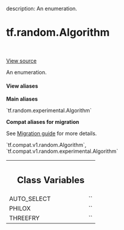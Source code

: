 description: An enumeration.

<div itemscope itemtype="http://developers.google.com/ReferenceObject">
<meta itemprop="name" content="tf.random.Algorithm" />
<meta itemprop="path" content="Stable" />
<meta itemprop="property" content="AUTO_SELECT"/>
<meta itemprop="property" content="PHILOX"/>
<meta itemprop="property" content="THREEFRY"/>
</div>

# tf.random.Algorithm

<!-- Insert buttons and diff -->

<table class="tfo-notebook-buttons tfo-api nocontent" align="left">

</table>

<a target="_blank" class="external" href="/code/stable/tensorflow/python/ops/stateless_random_ops.py">View source</a>



An enumeration.

<section class="expandable">
  <h4 class="showalways">View aliases</h4>
  <p>
<b>Main aliases</b>
<p>`tf.random.experimental.Algorithm`</p>

<b>Compat aliases for migration</b>
<p>See
<a href="https://www.tensorflow.org/guide/migrate">Migration guide</a> for
more details.</p>
<p>`tf.compat.v1.random.Algorithm`, `tf.compat.v1.random.experimental.Algorithm`</p>
</p>
</section>

<!-- Placeholder for "Used in" -->




<!-- Tabular view -->
 <table class="responsive fixed orange">
<colgroup><col width="214px"><col></colgroup>
<tr><th colspan="2"><h2 class="add-link">Class Variables</h2></th></tr>

<tr>
<td>
AUTO_SELECT<a id="AUTO_SELECT"></a>
</td>
<td>
`<Algorithm.AUTO_SELECT: 3>`
</td>
</tr><tr>
<td>
PHILOX<a id="PHILOX"></a>
</td>
<td>
`<Algorithm.PHILOX: 1>`
</td>
</tr><tr>
<td>
THREEFRY<a id="THREEFRY"></a>
</td>
<td>
`<Algorithm.THREEFRY: 2>`
</td>
</tr>
</table>

